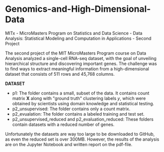 # Genomics-and-High-Dimensional-Data
MITx - MicroMasters Program on Statistics and Data Science - Data Analysis: Statistical Modeling and Computation in Applications - Second Project

The second project of the MIT MicroMasters Program course on Data Analysis analyzed a single-cell RNA-seq dataset, with the goal of unveiling
hierarchical structure and discovering important genes. The challenge was to find ways to extract meaningful information from a high-dimensional dataset
that consists of 511 rows and 45,768 columns.


**DATASET**

  - p1: The folder contains a small, subset of the data. It contains count matrix **X** along with "ground truth" clustering labels _y_, which were obtained
  by scientists using domain knowledge and statistical testing.
  - p2_unsupervised: The folder contains only a count matrix.
  - p2_evualation: The folder contains a labeled training and test set. 
  - p2_unsupervised_reduced and p2_evaluation_reduced: These folders contain datasets with a reduced number of genes.
 
 Unfortunately the datasets are way too large to be downloaded to GitHub, as even the reduced set is over 300MB. However, the results of the analysis are on
 the Jupyter Notebook and written report on the pdf-file.
  
